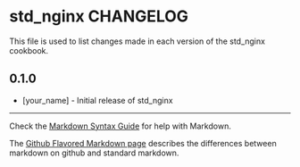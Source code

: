 # std_nginx CHANGELOG

This file is used to list changes made in each version of the std_nginx cookbook.

## 0.1.0
- [your_name] - Initial release of std_nginx

- - -
Check the [Markdown Syntax Guide](http://daringfireball.net/projects/markdown/syntax) for help with Markdown.

The [Github Flavored Markdown page](http://github.github.com/github-flavored-markdown/) describes the differences between markdown on github and standard markdown.
